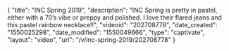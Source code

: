 {
    "title": "INC Spring 2019",
    "description": "INC Spring is pretty in pastel, either with a 70’s vibe or preppy and polished.  I love their flared jeans and this pastel rainbow necklace!!",
    "videoid": "202708778",
    "date_created": "1550025298",
    "date_modified": "1550049666",
    "type": "captivate",
    "layout": "video",
    "url": "\/v\/inc-spring-2019\/202708778"
}